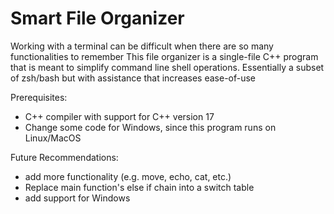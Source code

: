 # Smart File Organizer

Working with a terminal can be difficult when there are so many functionalities to remember
This file organizer is a single-file C++ program that is meant to simplify command line shell operations.
Essentially a subset of zsh/bash but with assistance that increases ease-of-use

Prerequisites:
- C++ compiler with support for C++ version 17
- Change some code for Windows, since this program runs on Linux/MacOS

Future Recommendations:
- add more functionality (e.g. move, echo, cat, etc.)
- Replace main function's else if chain into a switch table
- add support for Windows
